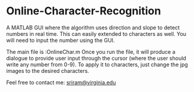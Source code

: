 # Online-Character-Recognition
A MATLAB GUI where the algorithm uses direction and slope to detect numbers in real time. This can easily extended to characters as well. You will need to input the number using the GUI.

The main file is :OnlineChar.m
Once you run the file, it will produce a dialogue to provide user input through the cursor (where the user should write any number from 0-9). To apply it to characters, just change the jpg images to the desired characters.

Feel free to contact me: sriram@virginia.edu
